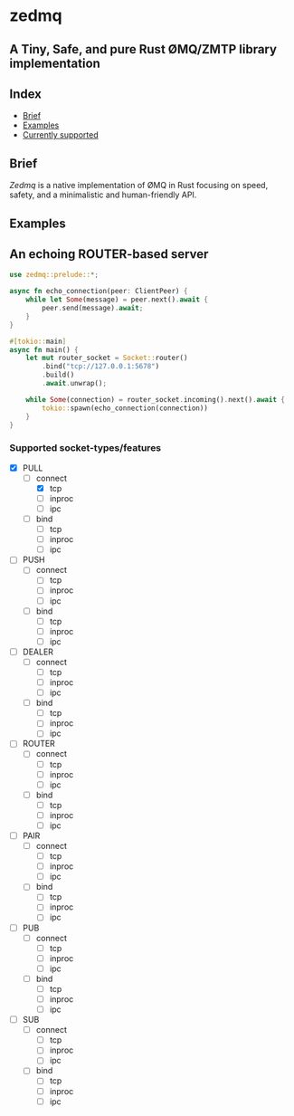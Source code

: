 # zedmq

## A Tiny, Safe, and pure Rust ØMQ/ZMTP library implementation

## Index

* [Brief](#Brief)
* [Examples](#examples)
* [Currently supported](#supported-socket-typesfeatures)

## Brief

_Zedmq_ is a native implementation of ØMQ in Rust focusing on speed, safety, and
a minimalistic and human-friendly API.

## Examples

## An echoing ROUTER-based server

```rust
use zedmq::prelude::*;

async fn echo_connection(peer: ClientPeer) {
    while let Some(message) = peer.next().await {
        peer.send(message).await;
    }
}

#[tokio::main]
async fn main() {
    let mut router_socket = Socket::router()
        .bind("tcp://127.0.0.1:5678")
        .build()
        .await.unwrap();

    while Some(connection) = router_socket.incoming().next().await {
        tokio::spawn(echo_connection(connection))
    }
}
```


### Supported socket-types/features

* [x] PULL
  * [ ] connect
    * [x] tcp
    * [ ] inproc
    * [ ] ipc
  * [ ] bind
    * [ ] tcp
    * [ ] inproc
    * [ ] ipc
* [ ] PUSH
  * [ ] connect
    * [ ] tcp
    * [ ] inproc
    * [ ] ipc
  * [ ] bind
    * [ ] tcp
    * [ ] inproc
    * [ ] ipc
* [ ] DEALER
  * [ ] connect
    * [ ] tcp
    * [ ] inproc
    * [ ] ipc
  * [ ] bind
    * [ ] tcp
    * [ ] inproc
    * [ ] ipc
* [ ] ROUTER
  * [ ] connect
    * [ ] tcp
    * [ ] inproc
    * [ ] ipc
  * [ ] bind
    * [ ] tcp
    * [ ] inproc
    * [ ] ipc
* [ ] PAIR
  * [ ] connect
    * [ ] tcp
    * [ ] inproc
    * [ ] ipc
  * [ ] bind
    * [ ] tcp
    * [ ] inproc
    * [ ] ipc
* [ ] PUB
  * [ ] connect
    * [ ] tcp
    * [ ] inproc
    * [ ] ipc
  * [ ] bind
    * [ ] tcp
    * [ ] inproc
    * [ ] ipc
* [ ] SUB
  * [ ] connect
    * [ ] tcp
    * [ ] inproc
    * [ ] ipc
  * [ ] bind
    * [ ] tcp
    * [ ] inproc
    * [ ] ipc
